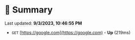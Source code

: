 # 📖 Summary
Last updated: **9/3/2023, 10:46:55 PM**

- `GET` [https://google.com](https://google.com) - **Up** (219ms)
